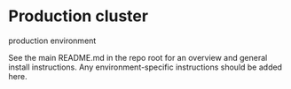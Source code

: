 # Production cluster

production environment

See the main README.md in the repo root for an overview and general install instructions.  Any environment-specific instructions should be added here.